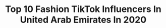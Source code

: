 ---
title: Top 10 Fashion TikTok Influencers In United Arab Emirates In 2020
description: >-
  Find top fashion TikTok influencers in United Arab Emirates in 2020. Most popular hashtags: #quarantine #tiktoktravel #beauty #duet.
platform: TikTok
profiles:
  - username: "nomanislam01"
    fullname: >-
      nomanislam01
    location: "United Arab Emirates"
    followers: 22258
    engagement: 2674
    commentsToLikes: 0.078819
    id: ckacpthq9xkpz0i78ccsptlwm
    verified: false
    hashtags: "#react, #rocking, #fanny, #bdmuser"
  - username: "leanneeverett"
    fullname: >-
      🤍Leanne Everett🤍
    location: "United Arab Emirates"
    followers: 69252
    engagement: 263
    commentsToLikes: 0.039126
    id: ck81s14qwp99s0j78q7unea3a
    verified: false
    hashtags: "#quarantine, #covid19, #covid, #ilikehoodies"
  - username: "karina_kuckoo"
    fullname: >-
      Karina Kuckoo
    location: "United Arab Emirates"
    followers: 38007
    engagement: 1040
    commentsToLikes: 0.037235
    id: ck9enx5roli9y0j78ih5tkhpk
    verified: false
    hashtags: "#styletips, #stayathomechallenge, #makeuplover, #quarantinelife"
  - username: "doomz_91"
    fullname: >-
      Doomz
    location: "United Arab Emirates"
    followers: 3513
    engagement: 440
    commentsToLikes: 0.042461
    id: cka0y8uosadro0i78nceeyawi
    verified: false
    hashtags: "#arttutorial, #phototips, #tiktokmemes, #iwantitigotit"
  - username: "sardarni_amritkaur"
    fullname: >-
      AmritGill
    location: "United Arab Emirates"
    followers: 58282
    engagement: 886
    commentsToLikes: 0.026130
    id: ck8fard4a4krp0j78rov69l1v
    verified: false
    hashtags: "#message, #tiktokarab, #abaya, #couplegoals"
  - username: "missmimifashion"
    fullname: >-
      Amina Tibi
    location: "United Arab Emirates"
    followers: 14287
    engagement: 349
    commentsToLikes: 0.021324
    id: cka0mtq1fwrnc0i78ubrzim5z
    verified: false
    hashtags: "#makeuplook, #motherdaughter, #babymamadance, #homeinteriors"
  - username: "tamarafarra"
    fullname: >-
      TamaraFarra
    location: "United Arab Emirates"
    followers: 52994
    engagement: 397
    commentsToLikes: 0.009892
    id: cka63enrz405m0i78g2ahch1u
    verified: false
    hashtags: "#filter, #bridelook, #dance, #funny"
  - username: "beenih33"
    fullname: >-
      Atinib
    location: "United Arab Emirates"
    followers: 7504
    engagement: 1956
    commentsToLikes: 0.069342
    id: ckacwe0nns4ap0i78buvnz0wg
    verified: false
    hashtags: "#tiktokfamous, #dance, #blacklover, #friends"
  - username: "sabrinatubic"
    fullname: >-
      Sabrina Tubic
    location: "United Arab Emirates"
    followers: 409975
    engagement: 1221
    commentsToLikes: 0.039342
    id: ck7zoyrgbmi4s0j78mq488riu
    verified: true
    hashtags: "#unboxing, #hudabeauty, #cooking, #makeup"
  - username: "annabell_newman"
    fullname: >-
      Annabell Newman
    location: "United Arab Emirates"
    followers: 30255
    engagement: 933
    commentsToLikes: 0.117804
    id: ckaclkmzifxfw0i7893ub26ow
    verified: false
    hashtags: "#tommyhilfiger, #disneyworld, #outfit, #lowkey"
---